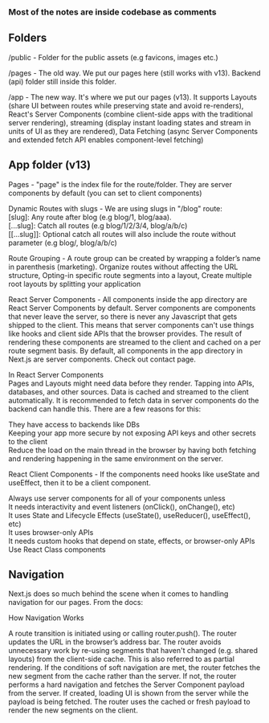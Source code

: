 ### Most of the notes are inside codebase as comments

## Folders

/public - Folder for the public assets (e.g favicons, images etc.)

/pages - The old way. We put our pages here (still works with v13). Backend (api) folder still inside this folder.

/app - The new way. It's where we put our pages (v13). It supports Layouts (share UI between routes while preserving state and avoid re-renders), React's Server Components (combine client-side apps with the traditional server rendering), streaming (display instant loading states and stream in units of UI as they are rendered), Data Fetching (async Server Components and extended fetch API enables component-level fetching)

## App folder (v13)

Pages - "page" is the index file for the route/folder. They are server components by default (you can set to client components)

Dynamic Routes with slugs - We are using slugs in "/blog" route:<br>
\[slug]: Any route after blog (e.g blog/1, blog/aaa).<br>
\[...slug]: Catch all routes (e.g blog/1/2/3/4, blog/a/b/c)<br>
\[[...slug]]: Optional catch all routes will also include the route without parameter (e.g blog/, blog/a/b/c)<br>

Route Grouping - A route group can be created by wrapping a folder’s name in parenthesis (marketing). Organize routes without affecting the URL structure, Opting-in specific route segments into a layout, Create multiple root layouts by splitting your application

React Server Components - All components inside the app directory are React Server Components by default. Server components are components that never leave the server, so there is never any Javascript that gets shipped to the client. This means that server components can't use things like hooks and client side APIs that the browser provides. The result of rendering these components are streamed to the client and cached on a per route segment basis. By default, all components in the app directory in Next.js are server components. Check out contact page.

In React Server Components <br>
Pages and Layouts might need data before they render. Tapping into APIs, databases, and other sources. Data is cached and streamed to the client automatically. It is recommended to fetch data in server components do the backend can handle this. There are a few reasons for this:

They have access to backends like DBs<br>
Keeping your app more secure by not exposing API keys and other secrets to the client<br>
Reduce the load on the main thread in the browser by having both fetching and rendering happening in the same environment on the server.

React Client Components - If the components need hooks like useState and useEffect, then it to be a client component.

Always use server components for all of your components unless<br>
It needs interactivity and event listeners (onClick(), onChange(), etc)<br>
It uses State and Lifecycle Effects (useState(), useReducer(), useEffect(), etc)<br>
It uses browser-only APIs<br>
It needs custom hooks that depend on state, effects, or browser-only APIs<br>
Use React Class components

## Navigation

Next.js does so much behind the scene when it comes to handling navigation for our pages. From the docs:

How Navigation Works

A route transition is initiated using or calling router.push().
The router updates the URL in the browser’s address bar.
The router avoids unnecessary work by re-using segments that haven't changed (e.g. shared layouts) from the client-side cache. This is also referred to as partial rendering.
If the conditions of soft navigation are met, the router fetches the new segment from the cache rather than the server. If not, the router performs a hard navigation and fetches the Server Component payload from the server.
If created, loading UI is shown from the server while the payload is being fetched.
The router uses the cached or fresh payload to render the new segments on the client.

<!--
```bash
code
``` -->
